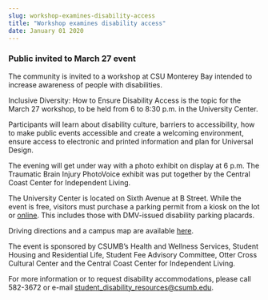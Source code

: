 ```yaml
---
slug: workshop-examines-disability-access
title: "Workshop examines disability access"
date: January 01 2020
---
```


<h3>Public invited to March 27 event</h3><p>The community is invited to a workshop at CSU Monterey Bay intended to increase awareness of people with disabilities.
</p><p>Inclusive Diversity: How to Ensure Disability Access is the topic for the March 27 workshop, to be held from 6 to 8:30 p.m. in the University Center.
</p><p>Participants will learn about disability culture, barriers to accessibility, how to make public events accessible and create a welcoming environment, ensure access to electronic and printed information and plan for Universal Design.
</p><p>The evening will get under way with a photo exhibit on display at 6 p.m. The Traumatic Brain Injury PhotoVoice exhibit was put together by the Central Coast Center for Independent Living.
</p><p>The University Center is located on Sixth Avenue at B Street. While the event is free, visitors must purchase a parking permit from a kiosk on the lot or <a href="http://parking.csumb.edu/buy-permit">online</a>. This includes those with DMV-issued disability parking placards.
</p><p>Driving directions and a campus map are available <a href="http://csumb.edu/maps">here</a>.
</p><p>The event is sponsored by CSUMB’s Health and Wellness Services, Student Housing and Residential Life, Student Fee Advisory Committee, Otter Cross Cultural Center and the Central Coast Center for Independent Living.
</p><p>For more information or to request disability accommodations, please call 582-3672 or e-mail <a href="&#109;&#x61;i&#108;&#x74;&#111;&#58;&#x73;&#116;&#117;&#x64;&#101;&#110;&#x74;&#95;&#x64;&#x69;&#115;&#x61;&#x62;&#105;&#x6c;i&#116;&#x79;&#95;&#114;&#x65;&#115;&#111;&#x75;&#114;&#99;&#x65;&#115;&#x40;&#x63;&#115;&#x75;&#x6d;&#98;&#x2e;e&#100;&#x75;">student_disability_resources@csumb.edu</a>.
</p>
